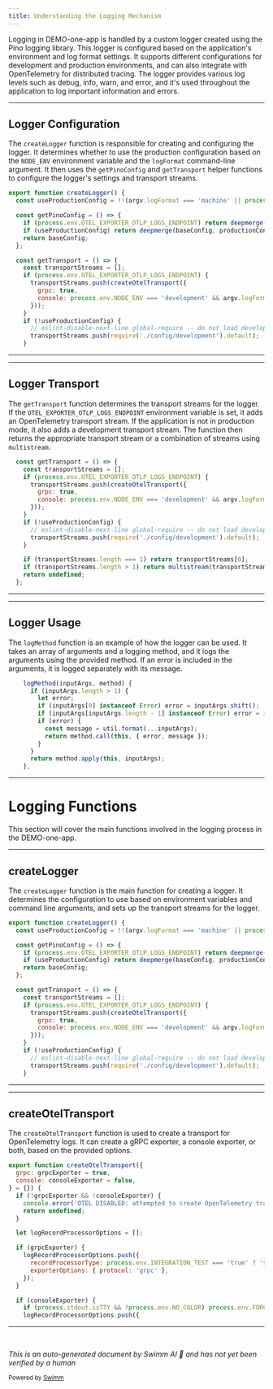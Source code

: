 ```yaml
---
title: Understanding the Logging Mechanism
---
```

Logging in DEMO-one-app is handled by a custom logger created using the Pino logging library. This logger is configured based on the application's environment and log format settings. It supports different configurations for development and production environments, and can also integrate with OpenTelemetry for distributed tracing. The logger provides various log levels such as debug, info, warn, and error, and it's used throughout the application to log important information and errors.

<SwmSnippet path="/src/server/utils/logging/logger.js" line="26">

---

## Logger Configuration

The `createLogger` function is responsible for creating and configuring the logger. It determines whether to use the production configuration based on the `NODE_ENV` environment variable and the `logFormat` command-line argument. It then uses the `getPinoConfig` and `getTransport` helper functions to configure the logger's settings and transport streams.

```javascript
export function createLogger() {
  const useProductionConfig = !!(argv.logFormat === 'machine' || process.env.NODE_ENV !== 'development');

  const getPinoConfig = () => {
    if (process.env.OTEL_EXPORTER_OTLP_LOGS_ENDPOINT) return deepmerge(baseConfig, otelConfig);
    if (useProductionConfig) return deepmerge(baseConfig, productionConfig);
    return baseConfig;
  };

  const getTransport = () => {
    const transportStreams = [];
    if (process.env.OTEL_EXPORTER_OTLP_LOGS_ENDPOINT) {
      transportStreams.push(createOtelTransport({
        grpc: true,
        console: process.env.NODE_ENV === 'development' && argv.logFormat === 'machine',
      }));
    }
    if (!useProductionConfig) {
      // eslint-disable-next-line global-require -- do not load development logger in production
      transportStreams.push(require('./config/development').default);
    }
```

---

</SwmSnippet>

<SwmSnippet path="/src/server/utils/logging/logger.js" line="35">

---

## Logger Transport

The `getTransport` function determines the transport streams for the logger. If the `OTEL_EXPORTER_OTLP_LOGS_ENDPOINT` environment variable is set, it adds an OpenTelemetry transport stream. If the application is not in production mode, it also adds a development transport stream. The function then returns the appropriate transport stream or a combination of streams using `multistream`.

```javascript
  const getTransport = () => {
    const transportStreams = [];
    if (process.env.OTEL_EXPORTER_OTLP_LOGS_ENDPOINT) {
      transportStreams.push(createOtelTransport({
        grpc: true,
        console: process.env.NODE_ENV === 'development' && argv.logFormat === 'machine',
      }));
    }
    if (!useProductionConfig) {
      // eslint-disable-next-line global-require -- do not load development logger in production
      transportStreams.push(require('./config/development').default);
    }

    if (transportStreams.length === 1) return transportStreams[0];
    if (transportStreams.length > 1) return multistream(transportStreams);
    return undefined;
  };
```

---

</SwmSnippet>

<SwmSnippet path="/src/server/utils/logging/config/base.js" line="29">

---

## Logger Usage

The `logMethod` function is an example of how the logger can be used. It takes an array of arguments and a logging method, and it logs the arguments using the provided method. If an error is included in the arguments, it is logged separately with its message.

```javascript
    logMethod(inputArgs, method) {
      if (inputArgs.length > 1) {
        let error;
        if (inputArgs[0] instanceof Error) error = inputArgs.shift();
        if (inputArgs[inputArgs.length - 1] instanceof Error) error = inputArgs.pop();
        if (error) {
          const message = util.format(...inputArgs);
          return method.call(this, { error, message });
        }
      }
      return method.apply(this, inputArgs);
    },
```

---

</SwmSnippet>

# Logging Functions

This section will cover the main functions involved in the logging process in the DEMO-one-app.

<SwmSnippet path="/src/server/utils/logging/logger.js" line="26">

---

## createLogger

The `createLogger` function is the main function for creating a logger. It determines the configuration to use based on environment variables and command line arguments, and sets up the transport streams for the logger.

```javascript
export function createLogger() {
  const useProductionConfig = !!(argv.logFormat === 'machine' || process.env.NODE_ENV !== 'development');

  const getPinoConfig = () => {
    if (process.env.OTEL_EXPORTER_OTLP_LOGS_ENDPOINT) return deepmerge(baseConfig, otelConfig);
    if (useProductionConfig) return deepmerge(baseConfig, productionConfig);
    return baseConfig;
  };

  const getTransport = () => {
    const transportStreams = [];
    if (process.env.OTEL_EXPORTER_OTLP_LOGS_ENDPOINT) {
      transportStreams.push(createOtelTransport({
        grpc: true,
        console: process.env.NODE_ENV === 'development' && argv.logFormat === 'machine',
      }));
    }
    if (!useProductionConfig) {
      // eslint-disable-next-line global-require -- do not load development logger in production
      transportStreams.push(require('./config/development').default);
    }
```

---

</SwmSnippet>

<SwmSnippet path="/src/server/utils/logging/config/otel.js" line="30">

---

## createOtelTransport

The `createOtelTransport` function is used to create a transport for OpenTelemetry logs. It can create a gRPC exporter, a console exporter, or both, based on the provided options.

```javascript
export function createOtelTransport({
  grpc: grpcExporter = true,
  console: consoleExporter = false,
} = {}) {
  if (!grpcExporter && !consoleExporter) {
    console.error('OTEL DISABLED: attempted to create OpenTelemetry transport without including a processor');
    return undefined;
  }

  let logRecordProcessorOptions = [];

  if (grpcExporter) {
    logRecordProcessorOptions.push({
      recordProcessorType: process.env.INTEGRATION_TEST === 'true' ? 'simple' : 'batch',
      exporterOptions: { protocol: 'grpc' },
    });
  }

  if (consoleExporter) {
    if (process.stdout.isTTY && !process.env.NO_COLOR) process.env.FORCE_COLOR = '1';
    logRecordProcessorOptions.push({
```

---

</SwmSnippet>

&nbsp;

*This is an auto-generated document by Swimm AI 🌊 and has not yet been verified by a human*

<SwmMeta version="3.0.0" repo-id="Z2l0aHViJTNBJTNBREVNTy1vbmUtYXBwJTNBJTNBZ2lsYWRuYXZvdA==" repo-name="DEMO-one-app" doc-type="overview"><sup>Powered by [Swimm](/)</sup></SwmMeta>

